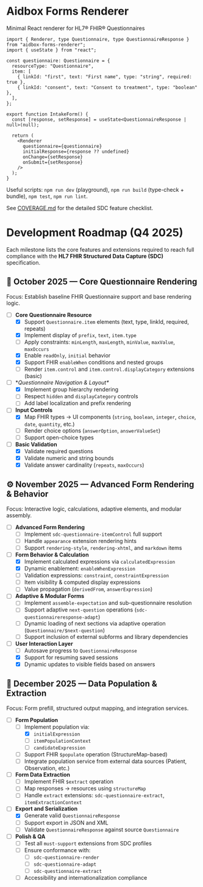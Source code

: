 # Aidbox Forms Renderer

Minimal React renderer for HL7® FHIR® Questionnaires

```tsx
import { Renderer, type Questionnaire, type QuestionnaireResponse } from "aidbox-forms-renderer";
import { useState } from "react";

const questionnaire: Questionnaire = {
  resourceType: "Questionnaire",
  item: [
    { linkId: "first", text: "First name", type: "string", required: true },
    { linkId: "consent", text: "Consent to treatment", type: "boolean" },
  ],
};

export function IntakeForm() {
  const [response, setResponse] = useState<QuestionnaireResponse | null>(null);

  return (
    <Renderer
      questionnaire={questionnaire}
      initialResponse={response ?? undefined}
      onChange={setResponse}
      onSubmit={setResponse}
    />
  );
}
```

Useful scripts: `npm run dev` (playground), `npm run build` (type-check + bundle), `npm test`, `npm run lint`.

See [COVERAGE.md](COVERAGE.md) for the detailed SDC feature checklist.

# Development Roadmap (Q4 2025)

Each milestone lists the core features and extensions required to reach full compliance with the **HL7 FHIR Structured Data Capture (SDC)** specification.

## 🎯 **October 2025 — Core Questionnaire Rendering**

Focus: Establish baseline FHIR Questionnaire support and base rendering logic.

* [ ] **Core Questionnaire Resource**
    * [x] Support `Questionnaire.item` elements (text, type, linkId, required, repeats)
    * [x] Implement display of `prefix`, `text`, `item.type`
    * [ ] Apply constraints: `minLength`, `maxLength`, `minValue`, `maxValue`, `maxOccurs`
    * [x] Enable `readOnly`, `initial` behavior
    * [x] Support FHIR `enableWhen` conditions and nested groups
    * [ ] Render `item.control` and `item.control.displayCategory` extensions (basic)
* [ ] **Questionnaire Navigation & Layout*_*_
    * [x] Implement group hierarchy rendering
    * [ ] Respect `hidden` and `displayCategory` controls
    * [ ] Add label localization and prefix rendering
* [ ] **Input Controls**
    * [x] Map FHIR types → UI components (`string`, `boolean`, `integer`, `choice`, `date`, `quantity`, etc.)
    * [ ] Render choice options (`answerOption`, `answerValueSet`)
    * [ ] Support open-choice types
* [ ] **Basic Validation**
    * [x] Validate required questions
    * [x] Validate numeric and string bounds
    * [x] Validate answer cardinality (`repeats`, `maxOccurs`)

## ⚙️ **November 2025 — Advanced Form Rendering & Behavior**

Focus: Interactive logic, calculations, adaptive elements, and modular assembly.

* [ ] **Advanced Form Rendering**
    * [ ] Implement `sdc-questionnaire-itemControl` full support
    * [ ] Handle `appearance` extension rendering hints
    * [ ] Support `rendering-style`, `rendering-xhtml`, and `markdown` items
* [ ] **Form Behavior & Calculation**
    * [x] Implement calculated expressions via `calculatedExpression`
    * [x] Dynamic enablement: `enableWhenExpression`
    * [ ] Validation expressions: `constraint`, `constraintExpression`
    * [ ] Item visibility & computed display expressions
    * [ ] Value propagation (`derivedFrom`, `answerExpression`)
* [ ] **Adaptive & Modular Forms**
    * [ ] Implement `assemble-expectation` and sub-questionnaire resolution
    * [ ] Support adaptive `next-question` operations (`sdc-questionnaireresponse-adapt`)
    * [ ] Dynamic loading of next sections via adaptive operation (`Questionnaire/$next-question`)
    * [ ] Support inclusion of external subforms and library dependencies
* [ ] **User Interaction Layer**
    * [ ] Autosave progress to `QuestionnaireResponse`
    * [x] Support for resuming saved sessions
    * [x] Dynamic updates to visible fields based on answers

## 🧩 **December 2025 — Data Population & Extraction**

Focus: Form prefill, structured output mapping, and integration services.

* [ ] **Form Population**
    * [ ] Implement population via:
        * [x] `initialExpression`
        * [ ] `itemPopulationContext`
        * [ ] `candidateExpression`
    * [ ] Support FHIR `$populate` operation (StructureMap-based)
    * [ ] Integrate population service from external data sources (Patient, Observation, etc.)
* [ ] **Form Data Extraction**
    * [ ] Implement FHIR `$extract` operation
    * [ ] Map responses → resources using `structureMap`
    * [ ] Handle `extract` extensions: `sdc-questionnaire-extract`, `itemExtractionContext`
* [ ] **Export and Serialization**
    * [x] Generate valid `QuestionnaireResponse`
    * [ ] Support export in JSON and XML
    * [ ] Validate `QuestionnaireResponse` against source `Questionnaire`
* [ ] **Polish & QA**
    * [ ] Test all `must-support` extensions from SDC profiles
    * [ ] Ensure conformance with:
        * [ ] `sdc-questionnaire-render`
        * [ ] `sdc-questionnaire-adapt`
        * [ ] `sdc-questionnaire-extract`
    * [ ] Accessibility and internationalization compliance
